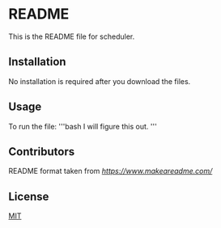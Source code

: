 # README
This is the README file for scheduler.

## Installation
No installation is required after you download the files.

## Usage
To run the file:
'''bash
I will figure this out.
'''

## Contributors
README format taken from *https://www.makeareadme.com/*

## License
[MIT](*https://choosealicense.com/licenses/mit/*)